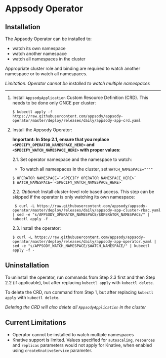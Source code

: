 # Appsody Operator

## Installation

The Appsody Operator can be installed to:

- watch its own namespace
- watch another namespace
- watch all namespaces in the cluster

Appropriate cluster role and binding are required to watch another namespace or to watch all namespaces.

_Limitation: Operator cannot be installed to watch multiple namespaces_

---

1. Install `AppsodyApplication` Custom Resource Definition (CRD). This needs to be done only ONCE per cluster:

    ```console
    $ kubectl apply -f https://raw.githubusercontent.com/appsody/appsody-operator/master/deploy/releases/daily/appsody-app-crd.yaml
    ```

2. Install the Appsody Operator:

    **Important: In Step 2.1, ensure that you replace  `<SPECIFY_OPERATOR_NAMESPACE_HERE>` and `<SPECIFY_WATCH_NAMESPACE_HERE>` with proper values:**

    2.1. Set operator namespace and the namespace to watch:

    - To watch all namespaces in the cluster, set `WATCH_NAMESPACE="''"`

    ```console
    $ OPERATOR_NAMESPACE=`<SPECIFY_OPERATOR_NAMESPACE_HERE>`
    $ WATCH_NAMESPACE=`<SPECIFY_WATCH_NAMESPACE_HERE>`
    ```

    2.2. _Optional_: Install cluster-level role based access. This step can be skipped if the operator is only watching its own namespace:

        $ curl -L https://raw.githubusercontent.com/appsody/appsody-operator/master/deploy/releases/daily/appsody-app-cluster-rbac.yaml | sed -e "s/APPSODY_OPERATOR_NAMESPACE/$OPERATOR_NAMESPACE/" | kubectl apply -f -

    2.3. Install the operator:

    ```console
    $ curl -L https://raw.githubusercontent.com/appsody/appsody-operator/master/deploy/releases/daily/appsody-app-operator.yaml | sed -e "s/APPSODY_WATCH_NAMESPACE/$WATCH_NAMESPACE/" | kubectl apply -f -
    ```

## Uninstallation

To uninstall the operator, run commands from Step 2.3 first and then Step 2.2 (if applicable), but after replacing `kubectl apply` with `kubectl delete`.

To delete the CRD, run command from Step 1, but after replacing `kubectl apply` with `kubectl delete`.

_Deleting the CRD will also delete all `AppsodyApplication` in the cluster_

## Current Limitations

- Operator cannot be installed to watch multiple namespaces
- Knative support is limited. Values specified for `autoscaling`, `resources` and `replicas` parameters would not apply for Knative, when enabled using `createKnativeService` parameter.